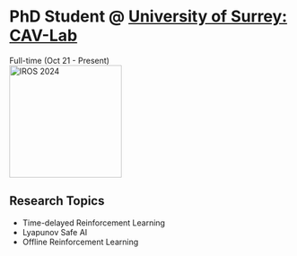 #  PhD Student @ <a href="https://cav-research-lab.org">University of Surrey: CAV-Lab</a>
Full-time (Oct 21 - Present)
<br>
<img src="https://www.cav-lab.io/static/media/LUC-IROS.835aa865.jpg" height="200" alt="IROS 2024">
<br>

## Research Topics 

* Time-delayed Reinforcement Learning
* Lyapunov Safe AI
* Offline Reinforcement Learning


<br>

<!-- **[<i class="fa-solid fa-up-right-from-square"></i> Uncover the Project - Click Here](https://github.com/cav-research-lab/predictive-model-delay-correction?tab=readme-ov-file)** -->
